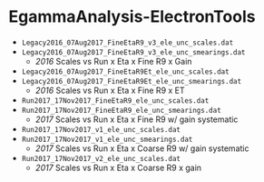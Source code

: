# EgammaAnalysis-ElectronTools

 * `Legacy2016_07Aug2017_FineEtaR9_v3_ele_unc_scales.dat`
 * `Legacy2016_07Aug2017_FineEtaR9_v3_ele_unc_smearings.dat`
   * *2016* Scales vs Run x Eta x Fine R9 x Gain
 * `Legacy2016_07Aug2017_FineEtaR9Et_ele_unc_scales.dat`
 * `Legacy2016_07Aug2017_FineEtaR9Et_ele_unc_smearings.dat`
   * *2016* Scales vs Run x Eta x Fine R9 x ET
 * `Run2017_17Nov2017_FineEtaR9_ele_unc_scales.dat`
 * `Run2017_17Nov2017_FineEtaR9_ele_unc_smearings.dat`
   * *2017* Scales vs Run x Eta x Fine R9 w/ gain systematic
 * `Run2017_17Nov2017_v1_ele_unc_scales.dat`
 * `Run2017_17Nov2017_v1_ele_unc_smearings.dat`
   * *2017* Scales vs Run x Eta x Coarse R9 w/ gain systematic
 * `Run2017_17Nov2017_v2_ele_unc_scales.dat`
   * *2017* Scales vs Run x Eta x Coarse R9 x gain
